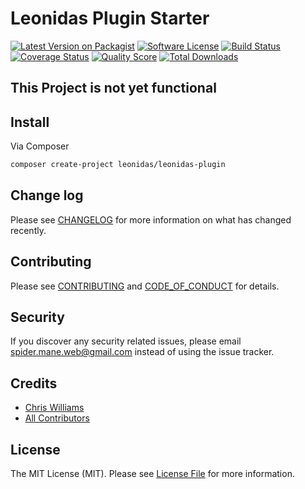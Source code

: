 # Leonidas Plugin Starter

[![Latest Version on Packagist][ico-version]][link-packagist]
[![Software License][ico-license]](LICENSE.md)
[![Build Status][ico-travis]][link-travis]
[![Coverage Status][ico-scrutinizer]][link-scrutinizer]
[![Quality Score][ico-code-quality]][link-code-quality]
[![Total Downloads][ico-downloads]][link-downloads]

## This Project is not yet functional

## Install

Via Composer

```bash
composer create-project leonidas/leonidas-plugin
```

## Change log

Please see [CHANGELOG](CHANGELOG.md) for more information on what has changed recently.

## Contributing

Please see [CONTRIBUTING](CONTRIBUTING.md) and [CODE_OF_CONDUCT](CODE_OF_CONDUCT.md) for details.

## Security

If you discover any security related issues, please email spider.mane.web@gmail.com instead of using the issue tracker.

## Credits

* [Chris Williams][link-author]
* [All Contributors][link-contributors]

## License

The MIT License (MIT). Please see [License File](LICENSE.md) for more information.

[ico-version]: https://img.shields.io/packagist/v/spider-mane/leonidas-plugin.svg?style=flat-square
[ico-license]: https://img.shields.io/badge/license-MIT-brightgreen.svg?style=flat-square
[ico-travis]: https://img.shields.io/travis/spider-mane/leonidas-plugin/master.svg?style=flat-square
[ico-scrutinizer]: https://img.shields.io/scrutinizer/coverage/g/spider-mane/leonidas-plugin.svg?style=flat-square
[ico-code-quality]: https://img.shields.io/scrutinizer/g/spider-mane/leonidas-plugin.svg?style=flat-square
[ico-downloads]: https://img.shields.io/packagist/dt/spider-mane/leonidas-plugin.svg?style=flat-square

[link-packagist]: https://packagist.org/packages/spider-mane/leonidas-plugin
[link-travis]: https://travis-ci.org/spider-mane/leonidas-plugin
[link-scrutinizer]: https://scrutinizer-ci.com/g/spider-mane/leonidas-plugin/code-structure
[link-code-quality]: https://scrutinizer-ci.com/g/spider-mane/leonidas-plugin
[link-downloads]: https://packagist.org/packages/spider-mane/leonidas-plugin
[link-author]: https://github.com/spider-mane
[link-contributors]: ../../contributors
